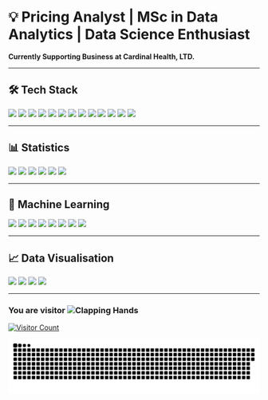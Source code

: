 # 💡 Pricing Analyst | MSc in Data Analytics | Data Science Enthusiast  

**Currently Supporting Business at Cardinal Health, LTD.**  

---

## 🛠 Tech Stack  
<p align="left">
  <img src="https://img.shields.io/badge/Python-3776AB?style=for-the-badge&logo=python&logoColor=white" />
  <img src="https://img.shields.io/badge/R-276DC3?style=for-the-badge&logo=r&logoColor=white" />
  <img src="https://img.shields.io/badge/SQL-4479A1?style=for-the-badge&logo=sqlite&logoColor=white" />
  <img src="https://img.shields.io/badge/GitHub-181717?style=for-the-badge&logo=github&logoColor=white" />
  <img src="https://img.shields.io/badge/Linux-FCC624?style=for-the-badge&logo=linux&logoColor=black" />
  <img src="https://img.shields.io/badge/Jupyter-F37626?style=for-the-badge&logo=jupyter&logoColor=white" />
  <img src="https://img.shields.io/badge/Apache%20Spark-E25A1C?style=for-the-badge&logo=apachespark&logoColor=white" />
  <img src="https://img.shields.io/badge/Hadoop-66CCFF?style=for-the-badge&logo=apachehadoop&logoColor=black" />
  <img src="https://img.shields.io/badge/MapReduce-FF9900?style=for-the-badge" />
  <img src="https://img.shields.io/badge/Hive-FDEE21?style=for-the-badge&logo=apachehive&logoColor=black" />
  <img src="https://img.shields.io/badge/Cassandra-1287B1?style=for-the-badge&logo=apachecassandra&logoColor=white" />
  <img src="https://img.shields.io/badge/MongoDB-47A248?style=for-the-badge&logo=mongodb&logoColor=white" />
  <img src="https://img.shields.io/badge/Streamlit-FF4B4B?style=for-the-badge&logo=streamlit&logoColor=white" />
</p>

---

## 📊 Statistics
<p align="left">
  <img src="https://img.shields.io/badge/Confidence%20Intervals-1E90FF?style=for-the-badge" />
  <img src="https://img.shields.io/badge/T--Tests-228B22?style=for-the-badge" />
  <img src="https://img.shields.io/badge/Chi--Square%20Test-FF6F00?style=for-the-badge" />
  <img src="https://img.shields.io/badge/Hypothesis%20Testing-800080?style=for-the-badge" />
  <img src="https://img.shields.io/badge/ANOVA-FFD700?style=for-the-badge" />
  <img src="https://img.shields.io/badge/Kruskal--Wallis%20Test-4E79A7?style=for-the-badge" />
</p>

---

## 🤖 Machine Learning  
<p align="left">
  <img src="https://img.shields.io/badge/Linear%20Regression-008B8B?style=for-the-badge" />
  <img src="https://img.shields.io/badge/Random%20Forest-32CD32?style=for-the-badge" />
  <img src="https://img.shields.io/badge/Decision%20Trees-8B0000?style=for-the-badge" />
  <img src="https://img.shields.io/badge/KNN-FFA500?style=for-the-badge" />
  <img src="https://img.shields.io/badge/Neural%20Networks-4B0082?style=for-the-badge" />
  <img src="https://img.shields.io/badge/CNN-FF4500?style=for-the-badge" />
  <img src="https://img.shields.io/badge/SVM-FF69B4?style=for-the-badge" />
  <img src="https://img.shields.io/badge/K--Means-4682B4?style=for-the-badge" />
</p>

---

## 📈 Data Visualisation  
<p align="left">
  <img src="https://img.shields.io/badge/Matplotlib-3776AB?style=for-the-badge&logo=python&logoColor=white" />
  <img src="https://img.shields.io/badge/Seaborn-40E0D0?style=for-the-badge" />
  <img src="https://img.shields.io/badge/Tableau-E97627?style=for-the-badge&logo=tableau&logoColor=white" />
  <img src="https://img.shields.io/badge/Power%20BI-F2C811?style=for-the-badge&logo=powerbi&logoColor=black" />
</p>

---

### You are visitor <img src="https://raw.githubusercontent.com/Tarikul-Islam-Anik/Animated-Fluent-Emojis/master/Emojis/Hand%20gestures/Clapping%20Hands.png" alt="Clapping Hands" width="25" height="25" />

[![Visitor Count](https://hits.seeyoufarm.com/api/count/incr/badge.svg?url=https%3A%2F%2Fgithub.com%2Fjosericodata&count_bg=%2379C83D&title_bg=%23555555&icon=github.svg&icon_color=%23FFFFFF&title=Visitors&edge_flat=false)](https://hits.seeyoufarm.com)


<p align="center">
  <img src="assets/github-snake.svg" alt="Snake Animation" style="pointer-events: none;"/>
</p> 